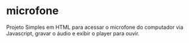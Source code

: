 # microfone

Projeto Simples em HTML para acessar o microfone do computador via Javascript, gravar o áudio e exibir o player para ouvir.
